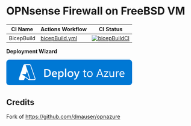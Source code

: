# OPNsense Firewall on FreeBSD VM

CI Name | Actions Workflow | CI Status |
|--------|--------|--------|
| BicepBuild | [bicepBuild.yml](./.github/workflows/bicepBuild.yml) | [![bicepBuildCI](https://github.com/zaubergluasch/opnazure/actions/workflows/bicepBuild.yml/badge.svg?branch=dev)](https://github.com/zaubergulasch/opnazure/actions/workflows/bicepBuild.yml) 

**Deployment Wizard**

[![Deploy To Azure](https://raw.githubusercontent.com/Azure/azure-quickstart-templates/master/1-CONTRIBUTION-GUIDE/images/deploytoazure.svg?sanitize=true)](https://portal.azure.com/#create/Microsoft.Template/uri/https%3A%2F%2Fraw.githubusercontent.com%2Fzaubergulasch%2Fopnazure%2Fmaster%2FARM%2Fmain.json%3F/uiFormDefinitionUri/https%3A%2F%2Fraw.githubusercontent.com%2Fzaubergulasch%2Fopnazure%2Fmaster%2Fbicep%2FuiFormDefinition.json)


## Credits
Fork of https://github.com/dmauser/opnazure
